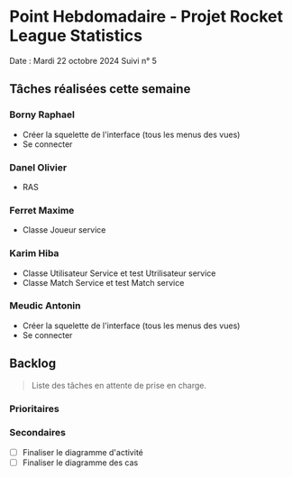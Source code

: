 # Point Hebdomadaire - Projet Rocket League Statistics

Date : Mardi 22 octobre 2024
Suivi n° 5

  
## Tâches réalisées cette semaine

### Borny Raphael

- Créer la squelette de l'interface (tous les menus des vues)
- Se connecter


### Danel Olivier

- RAS


### Ferret Maxime

- Classe Joueur service


### Karim Hiba

- Classe Utilisateur Service et test Utrilisateur service
- Classe Match Service et test Match service

### Meudic Antonin

- Créer la squelette de l'interface (tous les menus des vues)
- Se connecter


## Backlog

> Liste des tâches en attente de prise en charge.

### Prioritaires


### Secondaires

- [ ] Finaliser le diagramme d'activité
- [ ] Finaliser le diagramme des cas
